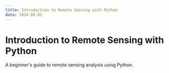 ```yaml
---
title: Introduction to Remote Sensing with Python
date: 2024-08-01
---
```


# Introduction to Remote Sensing with Python

A beginner's guide to remote sensing analysis using Python.
